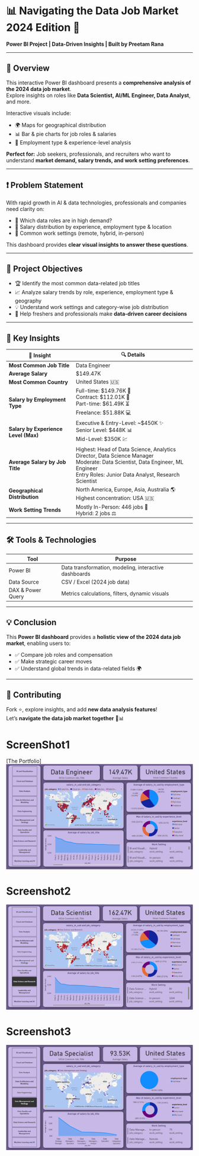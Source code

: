 # 📊 Navigating the Data Job Market 2024 Edition 🚀
**Power BI Project | Data-Driven Insights | Built by Preetam Rana**

---

## 🧠 Overview
This interactive Power BI dashboard presents a **comprehensive analysis of the 2024 data job market**.  
Explore insights on roles like **Data Scientist, AI/ML Engineer, Data Analyst**, and more.  

Interactive visuals include:  
- 🌍 Maps for geographical distribution  
- 📊 Bar & pie charts for job roles & salaries  
- 💼 Employment type & experience-level analysis  

**Perfect for:** Job seekers, professionals, and recruiters who want to understand **market demand, salary trends, and work setting preferences**.  

---

## ❗ Problem Statement
With rapid growth in AI & data technologies, professionals and companies need clarity on:  

- 🔹 Which data roles are in high demand?  
- 🔹 Salary distribution by experience, employment type & location  
- 🔹 Common work settings (remote, hybrid, in-person)  

This dashboard provides **clear visual insights to answer these questions**.  

---

## 🎯 Project Objectives
- 🏆 Identify the most common data-related job titles  
- 📈 Analyze salary trends by role, experience, employment type & geography  
- 💡 Understand work settings and category-wise job distribution  
- 🚀 Help freshers and professionals make **data-driven career decisions**  

---

## 🔑 Key Insights

| 📌 Insight | 🔍 Details |
|------------|-----------|
| **Most Common Job Title** | Data Engineer |
| **Average Salary** | $149.47K |
| **Most Common Country** | United States 🇺🇸 |
| **Salary by Employment Type** | Full-time: $149.76K 💼 <br> Contract: $112.01K 📄 <br> Part-time: $61.49K ⏳ <br> Freelance: $51.88K 💻 |
| **Salary by Experience Level (Max)** | Executive & Entry-Level: ~$450K ✨ <br> Senior Level: $448K 📊 <br> Mid-Level: $350K 💹 |
| **Average Salary by Job Title** | Highest: Head of Data Science, Analytics Director, Data Science Manager <br> Moderate: Data Scientist, Data Engineer, ML Engineer <br> Entry Roles: Junior Data Analyst, Research Scientist |
| **Geographical Distribution** | North America, Europe, Asia, Australia 🌎 <br> Highest concentration: USA 🇺🇸 |
| **Work Setting Trends** | Mostly In-Person: 446 jobs 🏢 <br> Hybrid: 2 jobs ⚖️ |

---

## 🛠️ Tools & Technologies
| Tool | Purpose |
|------|---------|
| Power BI | Data transformation, modeling, interactive dashboards |
| Data Source | CSV / Excel (2024 job data) |
| DAX & Power Query | Metrics calculations, filters, dynamic visuals |

---

## 💡 Conclusion
This **Power BI dashboard** provides a **holistic view of the 2024 data job market**, enabling users to:  

- ✅ Compare job roles and compensation  
- ✅ Make strategic career moves  
- ✅ Understand global trends in data-related fields 🌍  

---

## 🤝 Contributing
Fork ⭐, explore insights, and add **new data analysis features**!  
Let’s **navigate the data job market together** 💼📊


# ScreenShot1

[The Portfolio]![Alt Text](https://github.com/PreetamRana0001/Navigating-the-Data-Job-Market-2024-Edition/blob/main/%7B57B6F7C4-A4BF-4370-810F-2EF3A651ECC5%7D.png?raw=true)

# Screenshot2

![Alt Text](https://github.com/PreetamRana0001/Navigating-the-Data-Job-Market-2024-Edition/blob/main/%7B96EB77CF-361D-4DAE-ADD4-21FFD9AD40FA%7D.png?raw=true)

# Screenshot3

![Alt Text](https://github.com/PreetamRana0001/Navigating-the-Data-Job-Market-2024-Edition/blob/main/%7B9806A1B0-153B-4605-B1AB-BDBE38503532%7D.png?raw=true)

